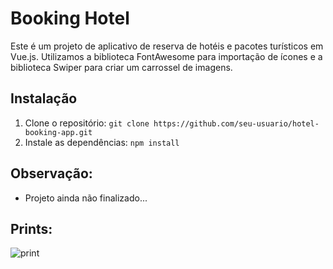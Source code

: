 
# Booking Hotel

Este é um projeto de aplicativo de reserva de hotéis e pacotes turísticos em Vue.js. Utilizamos a biblioteca FontAwesome para importação de ícones e a biblioteca Swiper para criar um carrossel de imagens.

## Instalação

1. Clone o repositório: `git clone https://github.com/seu-usuario/hotel-booking-app.git`
2. Instale as dependências: `npm install`

## Observação: 

- Projeto ainda não finalizado... 

## Prints: 

![print](https://user-images.githubusercontent.com/115817581/221940633-1dc270b2-26c2-42a0-9fe8-59f52eb854ad.png)
